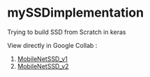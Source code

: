 # mySSDimplementation
Trying to build SSD from Scratch in keras

View directly in Google Collab :
1. [MobileNetSSD_v1](https://colab.research.google.com/github/rs9899/mySSDimplementation/blob/master/MobileNetSSD_v1.ipynb)
2. [MobileNetSSD_v2](https://colab.research.google.com/github/rs9899/mySSDimplementation/blob/master/MobileNetSSD_v2.ipynb)
